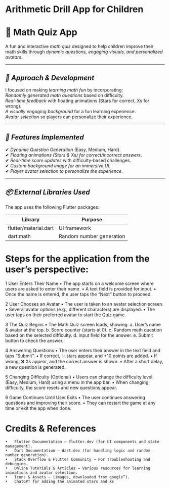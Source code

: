# Arithmetic Drill App for Children
 
# 🎯 Math Quiz App  

A fun and interactive *math quiz* designed to help children improve their math skills through *dynamic questions, engaging visuals, and personalized avatars*.

---

## *🚀 Approach & Development*  
I focused on making *learning math fun* by incorporating:  
*Randomly generated math questions* based on difficulty.  
*Real-time feedback* with floating animations (Stars for correct, Xs for wrong).  
*A visually engaging background* for a fun learning experience.  
*Avatar selection* so players can personalize their experience.  

---

## *🔹 Features Implemented*  
✔ *Dynamic Question Generation* (Easy, Medium, Hard).  
✔ *Floating animations (Stars & Xs) for correct/incorrect answers*.  
✔ *Real-time score updates* with difficulty-based challenges.  
✔ *Custom background image for an immersive UI*.  
✔ *Player avatar selection to personalize the experience*.  

---

## *📦 External Libraries Used*  
The app uses the following Flutter packages:  

| Library                | Purpose      |
|----------------------- |---------     |
| flutter/material.dart  | UI framework |
| dart:math              | Random number generation |

# Steps for the application from the user’s perspective:

1️ User Enters Their Name
	•	The app starts on a welcome screen where users are asked to enter their name.
	•	A text field is provided for input.
	•	Once the name is entered, the user taps the “Next” button to proceed.

2️ User Chooses an Avatar
	•	The user is taken to an avatar selection screen.
	•	Several avatar options (e.g., different characters) are displayed.
	•	The user taps on their preferred avatar to start the Quiz game.
	

3️ The Quiz Begins
	•	The Math Quiz screen loads, showing:
a.	User’s name & avatar at the top.
b.	Score counter (starts at 0).
c.	Random math question based on the selected difficulty.
d.	Input field for the answer.
e.	Submit button to check the answer.

4️ Answering Questions
	•	The user enters their answer in the text field and taps “Submit”.
	•	If correct, ✨ stars appear, and +10 points are added.
	•	If wrong, ❌ Xs appear, and the correct answer is shown.
	•	After a short delay, a new question is generated.

5️ Changing Difficulty (Optional)
	•	Users can change the difficulty level (Easy, Medium, Hard) using a menu in the app bar.
	•	When changing difficulty, the score resets and new questions appear.

6️ Game Continues Until User Exits
	•	The user continues answering questions and improving their score.
	•	They can restart the game at any time or exit the app when done.

# Credits & References

	•	Flutter Documentation – flutter.dev (for UI components and state management).
	•	Dart Documentation – dart.dev (for handling logic and random number generation).
	•	Stack Overflow & Flutter Community – For troubleshooting and debugging.
	•	Online Tutorials & Articles – Various resources for learning animations and avatar selection.
	•	Icons & Assets – (images, downloaded from google”).
	•   ChatGPT for adding the animated stars and Xs